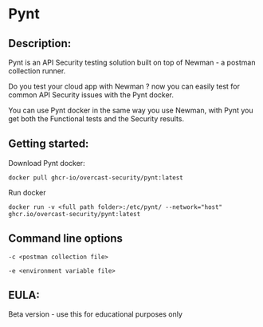 # Pynt

## Description:
Pynt is an API Security testing solution built on top of Newman - a postman collection runner.

Do you test your cloud app with Newman ? now you can easily test for common API Security issues with the Pynt docker.

You can use Pynt docker in the same way you use Newman, with Pynt you get both the Functional tests and the Security results.



## Getting started:

Download Pynt docker:

`docker pull ghcr-io/overcast-security/pynt:latest`
  
Run docker

`docker run -v <full path folder>:/etc/pynt/ --network="host" ghcr.io/overcast-security/pynt:latest`

## Command line options
`-c <postman collection file>`

`-e <environment variable file>` 

## EULA:
Beta version - use this for educational purposes only

